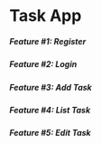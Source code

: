 # Task App


##### Feature #1: Register 


##### Feature #2: Login


##### Feature #3: Add Task

##### Feature #4: List Task

##### Feature #5: Edit Task

